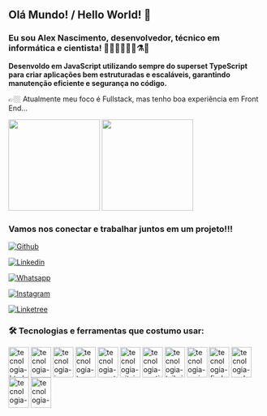 ## Olá Mundo! / Hello World! 👋

### Eu sou Alex Nascimento, desenvolvedor, técnico em informática e cientista! 👨🏻‍💻👨🏻‍🔬⚗️🧪

<strong>Desenvoldo em JavaScript utilizando sempre do superset TypeScript para criar aplicações bem estruturadas e escaláveis, garantindo manutenção eficiente e segurança no código.</strong>

👉🏼 Atualmente meu foco é Fullstack, mas tenho boa experiência em Front End...

<div>
 <img height="180em" src="https://github-readme-stats.vercel.app/api?username=alexdev613&show_icons=true&theme=tokyonight"/>
 <img height="180em" src="https://github-readme-stats.vercel.app/api/top-langs/?username=alexdev613&layout=compact&theme=tokyonight"/>
</div>

### Vamos nos conectar e trabalhar juntos em um projeto!!!

[![Github](https://img.shields.io/badge/GitHub-100000?style=for-the-badge&logo=github&logoColor=white)](https://github.com/alexdev613)

[![Linkedin](https://img.shields.io/badge/LinkedIn-0077B5?style=for-the-badge&logo=linkedin&logoColor=white)](https://www.linkedin.com/in/alex-nascimento-b818b694/)

[![Whatsapp](https://img.shields.io/badge/WhatsApp-25D366?style=for-the-badge&logo=whatsapp&logoColor=white)](https://api.whatsapp.com/send?phone=+5587981157269&text=Ol%C3%A1%20Alex,%20visitei%20seu%20GitHub%20e%20fiquei%20interessado%20em%20trabalhar%20com%20você!)

[![Instagram](https://img.shields.io/badge/Instagram-E4405F?style=for-the-badge&logo=instagram&logoColor=white)](https://www.instagram.com/alexnascimento613)

[![Linketree](https://img.shields.io/badge/linktree-39E09B?style=for-the-badge&logo=linktree&logoColor=white)](https://devlinktree.vercel.app/)

### 🛠️ Tecnologias e ferramentas que costumo usar:

<div>
  <img align="center" alt="tecnologia-html5" height="60" width="40" src="https://cdn.jsdelivr.net/gh/devicons/devicon@latest/icons/html5/html5-original-wordmark.svg" />

  <img align="center" alt="tecnologia-css" height="60" width="40" src="https://cdn.jsdelivr.net/gh/devicons/devicon@latest/icons/css3/css3-original-wordmark.svg" />

  <img align="center" alt="tecnologia-js" height="60" width="40" src="https://cdn.jsdelivr.net/gh/devicons/devicon@latest/icons/javascript/javascript-original.svg" />

  <img align="center" alt="tecnologia-ts" height="60" width="40" src="https://cdn.jsdelivr.net/gh/devicons/devicon@latest/icons/typescript/typescript-original.svg" />

  <img align="center" alt="tecnologia-reactjs" height="60" width="40" src="https://cdn.jsdelivr.net/gh/devicons/devicon@latest/icons/react/react-original-wordmark.svg" />

  <img align="center" alt="tecnologia-vitejs" height="60" width="40" src="https://cdn.jsdelivr.net/gh/devicons/devicon@latest/icons/vitejs/vitejs-original.svg" />

  <img align="center" alt="tecnologia-nextjs" height="60" width="40" src="https://cdn.jsdelivr.net/gh/devicons/devicon@latest/icons/nextjs/nextjs-original-wordmark.svg" />

  <img align="center" alt="tecnologia-tailwindcss" height="60" width="40" src="https://cdn.jsdelivr.net/gh/devicons/devicon@latest/icons/tailwindcss/tailwindcss-original-wordmark.svg" />

  <img align="center" alt="tecnologia-mui" height="60" width="40" src="https://cdn.jsdelivr.net/gh/devicons/devicon@latest/icons/materialui/materialui-original.svg" />

  <img align="center" alt="tecnologia-firebase" height="60" width="40" src="https://cdn.jsdelivr.net/gh/devicons/devicon@latest/icons/firebase/firebase-plain-wordmark.svg" />

  <img align="center" alt="tecnologia-nodejs" height="60" width="40" src="https://cdn.jsdelivr.net/gh/devicons/devicon@latest/icons/nodejs/nodejs-original-wordmark.svg" />

  <img align="center" alt="tecnologia-npm" height="60" width="40" src="https://cdn.jsdelivr.net/gh/devicons/devicon@latest/icons/npm/npm-original-wordmark.svg" />

  <img align="center" alt="tecnologia-mysql" height="60" width="40" src="https://cdn.jsdelivr.net/gh/devicons/devicon@latest/icons/mysql/mysql-original-wordmark.svg" />

</div>
